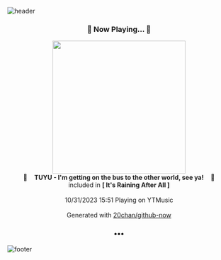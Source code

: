 ![header](https://capsule-render.vercel.app/api?type=wave&height=170&section=header&fontColor=090707&fontAlignX=45&fontAlignY=65&fontSize=100)

<h3 align="center">🎵 Now Playing... 🎵</h3>
<p align="center">
  <a href="https://music.youtube.com/watch?v=9V4EOblFuRk">
    <img width="300" src="https://lh3.googleusercontent.com/yoZbj8OKj9ELsG8CJtph113lsYXzOuD26gNZG6HvkEdleVuTMedIxVs8HYqD1AGjO13Fjm1-1yoMNSw">
  </a>
  <br>
  🎵&nbsp&nbsp&nbsp <b>TUYU - I'm getting on the bus to the other world, see ya!</b> &nbsp&nbsp&nbsp🎵
  <br>
  included in <b>[ It's Raining After All ]</b>
  
  <br />
  <br />
  10/31/2023 15:51 Playing on YTMusic
  <br />
  <br />
  Generated with <a href="https://github.com/20chan/github-now">20chan/github-now</a>
</p>

<h3 align="center">•••</h3>

![footer](https://capsule-render.vercel.app/api?type=wave&height=150&section=footer)

